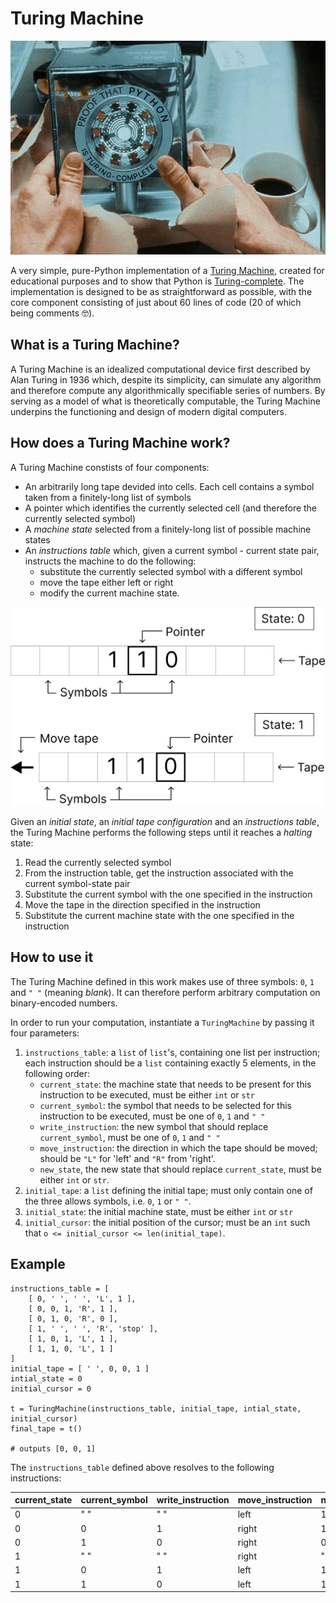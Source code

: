 # Turing Machine

<p align='center'>
    <img src='./figures/proof.png' width='800'>
</p>

A very simple, pure-Python implementation of a [Turing Machine](https://en.wikipedia.org/wiki/Turing_machine), created for educational purposes and to show that Python is [Turing-complete](https://en.wikipedia.org/wiki/Turing_completeness). The implementation is designed to be as straightforward as possible, with the core component consisting of just about 60 lines of code (20 of which being comments 🤓).

## What is a Turing Machine?

A Turing Machine is an idealized computational device first described by Alan Turing in 1936 which, despite its simplicity, can simulate any algorithm and therefore compute any algorithmically specifiable series of numbers. By serving as a model of what is theoretically computable, the Turing Machine underpins the functioning and design of modern digital computers.

## How does a Turing Machine work?

A Turing Machine constists of four components:

- An arbitrarily long tape devided into cells. Each cell contains a symbol taken from a finitely-long list of symbols
- A pointer which identifies the currently selected cell (and therefore the currently selected symbol)
- A <i>machine state</i> selected from a finitely-long list of possible machine states
- An <i>instructions table</i> which, given a current symbol - current state pair, instructs the machine to do the following:
    - substitute the currently selected symbol with a different symbol 
    - move the tape either left or right
    - modify the current machine state.

<p align='center'>
    <img src='./figures/tape.png' width='700'>
</p>

Given an <i>initial state</i>, an <i>initial tape configuration</i> and an <i>instructions table</i>, the Turing Machine performs the following steps until it reaches a <i>halting</i> state:

1. Read the currently selected symbol
2. From the instruction table, get the instruction associated with the current symbol-state pair
3. Substitute the current symbol with the one specified in the instruction
4. Move the tape in the direction specified in the instruction
5. Substitute the current machine state with the one specified in the instruction

## How to use it

The Turing Machine defined in this work makes use of three symbols: `0`, `1` and `" "` (meaning <i>blank</i>). It can therefore perform arbitrary computation on binary-encoded numbers.

In order to run your computation, instantiate a `TuringMachine` by passing it four parameters:

1. `instructions_table`: a `list` of `list`'s, containing one list per instruction; each instruction should be a `list` containing exactly 5 elements, in the following order:
    - `current_state`: the machine state that needs to be present for this instruction to be executed, must be either `int` or `str`
    - `current_symbol`: the symbol that needs to be selected for this instruction to be executed, must be one of `0`, `1` and `" "`
    - `write_instruction`: the new symbol that should replace `current_symbol`, must be one of `0`, `1` and `" "`
    - `move_instruction`: the direction in which the tape should be moved; should be `"L"` for 'left' and `"R"` from 'right'.
    - `new_state`, the new state that should replace `current_state`, must be either `int` or `str`.
2. `initial_tape`: a `list` defining the initial tape; must only contain one of the three allows symbols, i.e. `0`, `1` or `" "`.
3. `initial_state`: the initial machine state, must be either `int` or `str`
4. `initial_cursor`: the initial position of the cursor; must be an `int` such that `o <= initial_cursor <= len(initial_tape)`.

## Example

    instructions_table = [ 
        [ 0, ' ', ' ', 'L', 1 ],
        [ 0, 0, 1, 'R', 1 ],
        [ 0, 1, 0, 'R', 0 ],
        [ 1, ' ', ' ', 'R', 'stop' ],
        [ 1, 0, 1, 'L', 1 ],
        [ 1, 1, 0, 'L', 1 ]
    ]
    initial_tape = [ ' ', 0, 0, 1 ]
    intial_state = 0
    initial_cursor = 0

    t = TuringMachine(instructions_table, initial_tape, intial_state, initial_cursor)
    final_tape = t()
    
    # outputs [0, 0, 1]

The `instructions_table` defined above resolves to the following instructions:

| current_state | current_symbol | write_instruction | move_instruction | new_state |
| ------------- | -------------- | ----------------- | ---------------- | --------- |
| 0             | " "            | " "               | left             | 1         |
| 0             | 0              | 1                 | right            | 1         |
| 0             | 1              | 0                 | right            | 0         |
| 1             | " "            | " "               | right            | "stop"    |
| 1             | 0              | 1                 | left             | 1         |
| 1             | 1              | 0                 | left             | 1         |
